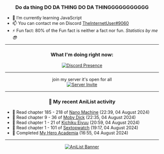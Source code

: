 <div align="center">

### Do da thing DO DA THING DO DA THINGGGGGGGGGGG
</div>

- 🌱 I’m currently learning JavaScript
- 📫 You can contact me on Discord [TheInternetUser#9060](https://discord.com/users/534117072796385300)
- ⚡ Fun fact: 80% of the Fun fact is neither a fact nor fun. _Statistics by me 😎_
<hr>

<div align="center">

### What I'm doing right now:
[![Discord Presence](https://lanyard.cnrad.dev/api/534117072796385300)](https://discord.com/users/534117072796385300)
<hr>

join my server it's open for all <br>
[![Server Invite](https://invidget.switchblade.xyz/bfYgVHxrSs)](https://discord.gg/bfYgVHxrSs)

<hr>
  
### 🌸 My recent AniList activity

</div>

<!-- ANILIST_ACTIVITY:start -->

-   📖 Read chapter 185 - 218 of [Nano Machine](https://anilist.co/manga/120980) (22:39, 04 August 2024)
-   📖 Read chapter 9 - 36 of [Moby Dick](https://anilist.co/manga/172094) (22:35, 04 August 2024)
-   📖 Read chapter 1 - 21 of [Kichiku Eiyuu](https://anilist.co/manga/139415) (20:59, 04 August 2024)
-   📖 Read chapter 1 - 101 of [Sextopwatch](https://anilist.co/manga/152411) (19:17, 04 August 2024)
-   📖 Completed [My Hero Academia](https://anilist.co/manga/85486) (16:55, 04 August 2024)

<!-- ANILIST_ACTIVITY:end -->
<hr>

<div align="center">

[![AniList Banner](https://img.anili.st/User/929966)](https://anilist.co/user/TheInternetUser)

<!-- ![Profile views](https://gpvc.arturio.dev/TheInternetUse7) Since 2023-01-09 -->
<br>


</div>
